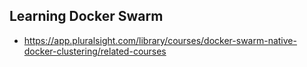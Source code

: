 

## Learning Docker Swarm
* https://app.pluralsight.com/library/courses/docker-swarm-native-docker-clustering/related-courses




